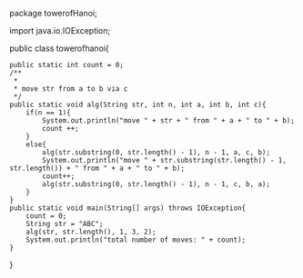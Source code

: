 

package towerofHanoi;

import java.io.IOException;

public class towerofhanoi{

    public static int count = 0;
    /**
     *
     * move str from a to b via c
     */
    public static void alg(String str, int n, int a, int b, int c){
        if(n == 1){
            System.out.println("move " + str + " from " + a + " to " + b);
            count ++;
        }
        else{
            alg(str.substring(0, str.length() - 1), n - 1, a, c, b);
            System.out.println("move " + str.substring(str.length() - 1, str.length()) + " from " + a + " to " + b);
            count++;
            alg(str.substring(0, str.length() - 1), n - 1, c, b, a);
        }
    }
    public static void main(String[] args) throws IOException{
        count = 0;
        String str = "ABC";
        alg(str, str.length(), 1, 3, 2);
        System.out.println("total number of moves: " + count);
    }
}

